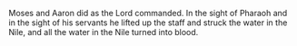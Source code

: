 Moses and Aaron did as the Lord commanded. In the sight of Pharaoh and in the sight of his servants he lifted up the staff and struck the water in the Nile, and all the water in the Nile turned into blood.
